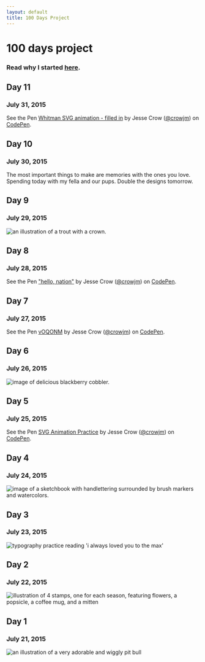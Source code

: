 ```yaml
---
layout: default
title: 100 Days Project
---
```

<div class="wrapper">
  <h1>100 days project</h1>
  <h3 class="intro-text">Read why I started <a href="http://jessecrow.com/2015/07/22/starting-100-days.html">here</a>.</h3>
  <div class="day">
    <h2>Day 11</h2>
    <h3>July 31, 2015</h3>
    <p data-height="302" data-theme-id="12329" data-slug-hash="RPqZjJ" data-default-tab="result" data-user="crowjm" class='codepen'>See the Pen <a href='http://codepen.io/crowjm/pen/RPqZjJ/'>Whitman SVG animation - filled in</a> by Jesse Crow (<a href='http://codepen.io/crowjm'>@crowjm</a>) on <a href='http://codepen.io'>CodePen</a>.</p>
    <script async src="//assets.codepen.io/assets/embed/ei.js"></script>
  </div>
  <div class="day">
    <h2>Day 10</h2>
    <h3>July 30, 2015</h3>
    <p>The most important things to make are memories with the ones you love. Spending today with my fella and our pups. Double the designs tomorrow.</p>
    </div>
    <div class="day">
      <h2>Day 9</h2>
      <h3>July 29, 2015</h3>
      <img src="../img/100days/day9-troutking.jpg" class="day-image" alt="an illustration of a trout with a crown.">
    </div>
    <div class="day">
      <h2>Day 8</h2>
      <h3>July 28, 2015</h3>
      <p data-height="302" data-theme-id="12329" data-slug-hash="xGQLEg" data-default-tab="result" data-user="crowjm" class='codepen'>See the Pen <a href='http://codepen.io/crowjm/pen/xGQLEg/'>"hello, nation"</a> by Jesse Crow (<a href='http://codepen.io/crowjm'>@crowjm</a>) on <a href='http://codepen.io'>CodePen</a>.</p>
      <script async src="//assets.codepen.io/assets/embed/ei.js"></script>
    </div>
    <div class="day">
      <h2>Day 7</h2>
      <h3>July 27, 2015</h3>
      <p class="day-image" data-height="268" data-theme-id="12329" data-slug-hash="vOQONM" data-default-tab="result" data-user="crowjm" class='codepen'>See the Pen <a href='http://codepen.io/crowjm/pen/vOQONM/'>vOQONM</a> by Jesse Crow (<a href='http://codepen.io/crowjm'>@crowjm</a>) on <a href='http://codepen.io'>CodePen</a>.</p>
      <script async src="//assets.codepen.io/assets/embed/ei.js"></script>
      <script async src="//assets.codepen.io/assets/embed/ei.js"></script>
    </div>
    <div class="day">
      <h2>Day 6</h2>
      <h3>July 26, 2015</h3>
      <img src="../img/100days/day6-cobbler.jpg" class="day-image" alt="image of delicious blackberry cobbler.">
    </div>
    <div class="day">
      <h2>Day 5</h2>
      <h3>July 25, 2015</h3>
      <p class="day-image" data-height="268" data-theme-id="12329" data-slug-hash="bdmMRP" data-default-tab="result" data-user="crowjm" class='codepen'>See the Pen <a href='http://codepen.io/crowjm/pen/bdmMRP/'>SVG Animation Practice</a> by Jesse Crow (<a href='http://codepen.io/crowjm'>@crowjm</a>) on <a href='http://codepen.io'>CodePen</a>.</p>
      <script async src="//assets.codepen.io/assets/embed/ei.js"></script>
    </div>
    <div class="day">
      <h2>Day 4</h2>
      <h3>July 24, 2015</h3>
      <img src="../img/100days/day4-handletteringpractice.jpg" class="day-image" alt="image of a sketchbook with handlettering surrounded by brush markers and watercolors.">
    </div>
    <div class="day">
      <h2>Day 3</h2>
      <h3>July 23, 2015</h3>
      <img src="../img/100days/day3-punksinthebeerlight.jpg" class="day-image" alt="typography practice reading 'i always loved you to the max'">
    </div>
    <div class="day">
      <h2>Day 2</h2>
      <h3>July 22, 2015</h3>
      <img src="../img/100days/day2-stamps.jpg" class="day-image" alt="illustration of 4 stamps, one for each season, featuring flowers, a popsicle, a coffee mug, and a mitten">
    </div>
    <div class="day">
      <h2>Day 1</h2>
      <h3>July 21, 2015</h3>
      <img src="../img/100days/day1-scarlett.jpg" class="day-image" alt="an illustration of a very adorable and wiggly pit bull">
    </div>
    <script>
    (function(i,s,o,g,r,a,m){i['GoogleAnalyticsObject']=r;i[r]=i[r]||function(){
    (i[r].q=i[r].q||[]).push(arguments)},i[r].l=1*new Date();a=s.createElement(o),
    m=s.getElementsByTagName(o)[0];a.async=1;a.src=g;m.parentNode.insertBefore(a,m)
    })(window,document,'script','//www.google-analytics.com/analytics.js','ga');
    ga('create', 'UA-61501368-1', 'auto');
    ga('send', 'pageview');
    </script>